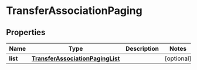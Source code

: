 
# TransferAssociationPaging

## Properties
Name | Type | Description | Notes
------------ | ------------- | ------------- | -------------
**list** | [**TransferAssociationPagingList**](TransferAssociationPagingList.md) |  |  [optional]



